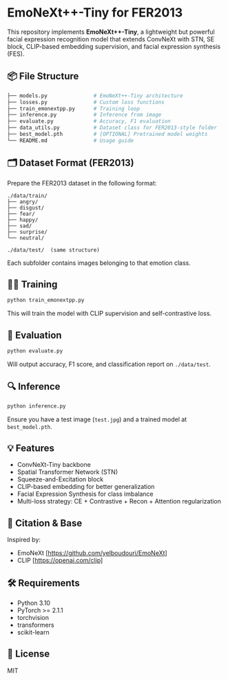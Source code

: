 # EmoNeXt++-Tiny for FER2013

This repository implements **EmoNeXt++-Tiny**, a lightweight but powerful facial expression recognition model that extends ConvNeXt with STN, SE block, CLIP-based embedding supervision, and facial expression synthesis (FES).

## 📦 File Structure

```bash
├── models.py               # EmoNeXt++-Tiny architecture
├── losses.py               # Custom loss functions
├── train_emonextpp.py      # Training loop
├── inference.py            # Inference from image
├── evaluate.py             # Accuracy, F1 evaluation
├── data_utils.py           # Dataset class for FER2013-style folder
├── best_model.pth          # [OPTIONAL] Pretrained model weights
└── README.md               # Usage guide
```

## 🗂️ Dataset Format (FER2013)
Prepare the FER2013 dataset in the following format:

```
./data/train/
├── angry/
├── disgust/
├── fear/
├── happy/
├── sad/
├── surprise/
└── neutral/

./data/test/  (same structure)
```

Each subfolder contains images belonging to that emotion class.

## 🏋️‍♀️ Training
```bash
python train_emonextpp.py
```
This will train the model with CLIP supervision and self-contrastive loss.

## 🧪 Evaluation
```bash
python evaluate.py
```
Will output accuracy, F1 score, and classification report on `./data/test`.

## 🔍 Inference
```bash
python inference.py
```
Ensure you have a test image (`test.jpg`) and a trained model at `best_model.pth`.

## 💡 Features
- ConvNeXt-Tiny backbone
- Spatial Transformer Network (STN)
- Squeeze-and-Excitation block
- CLIP-based embedding for better generalization
- Facial Expression Synthesis for class imbalance
- Multi-loss strategy: CE + Contrastive + Recon + Attention regularization

## 🧠 Citation & Base
Inspired by:
- EmoNeXt [https://github.com/yelboudouri/EmoNeXt]
- CLIP [https://openai.com/clip]

## 🛠 Requirements
- Python 3.10
- PyTorch >= 2.1.1
- torchvision
- transformers
- scikit-learn

## 📝 License
MIT
